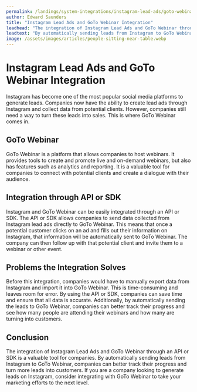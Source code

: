 ```yaml
---
permalink: /landings/system-integrations/instagram-lead-ads/goto-webinar
author: Edward Saunders
title: "Instagram Lead Ads and GoTo Webinar Integration"
leadhead: "The integration of Instagram Lead Ads and GoTo Webinar through an API or SDK is a valuable tool for companies"
leadtext: "By automatically sending leads from Instagram to GoTo Webinar, companies can better track their progress and turn more leads into customers. If you are a company looking to generate leads on Instagram, consider integrating with GoTo Webinar to take your marketing efforts to the next level."
image: /assets/images/articles/people-sitting-near-table.webp
---
```

<div class="arttext">  <h1>Instagram Lead Ads and GoTo Webinar Integration</h1>
  <p>Instagram has become one of the most popular social media platforms to generate leads. Companies now have the ability to create lead ads through Instagram and collect data from potential clients. However, companies still need a way to turn these leads into sales. This is where GoTo Webinar comes in.</p>

  <h2>GoTo Webinar</h2>
  <p>GoTo Webinar is a platform that allows companies to host webinars. It provides tools to create and promote live and on-demand webinars, but also has features such as analytics and reporting. It is a valuable tool for companies to connect with potential clients and create a dialogue with their audience.</p>

  <h2>Integration through API or SDK</h2>
  <p>Instagram and GoTo Webinar can be easily integrated through an API or SDK. The API or SDK allows companies to send data collected from Instagram lead ads directly to GoTo Webinar. This means that once a potential customer clicks on an ad and fills out their information on Instagram, that information will be automatically sent to GoTo Webinar. The company can then follow up with that potential client and invite them to a webinar or other event.</p>

  <h2>Problems the Integration Solves</h2>
  <p>Before this integration, companies would have to manually export data from Instagram and import it into GoTo Webinar. This is time-consuming and leaves room for error. By using the API or SDK, companies can save time and ensure that all data is accurate. Additionally, by automatically sending the leads to GoTo Webinar, companies can better track their progress and see how many people are attending their webinars and how many are turning into customers.</p>

  <h2>Conclusion</h2>
  <p>The integration of Instagram Lead Ads and GoTo Webinar through an API or SDK is a valuable tool for companies. By automatically sending leads from Instagram to GoTo Webinar, companies can better track their progress and turn more leads into customers. If you are a company looking to generate leads on Instagram, consider integrating with GoTo Webinar to take your marketing efforts to the next level.</p>
</div>